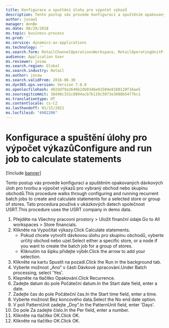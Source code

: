 ```yaml
---
title: Konfigurace a spuštění úlohy pro výpočet výkazů
description: Tento postup vás provede konfigurací a spuštěním opakovaných dávkových úloh pro tvorbu a výpočet výkazů pro vybraný obchod nebo skupinu obchodů.
author: josaw1
manager: AnnBe
ms.date: 08/29/2018
ms.topic: business-process
ms.prod: ''
ms.service: dynamics-ax-applications
ms.technology: ''
ms.search.form: RetailChannelOperationsWorkspace, RetailOperatingUnitPicker, SysRecurrence
audience: Application User
ms.reviewer: josaw
ms.search.region: Global
ms.search.industry: Retail
ms.author: josaw
ms.search.validFrom: 2016-06-30
ms.dyn365.ops.version: Version 7.0.0
ms.openlocfilehash: 402ddf9a2646b2db0346e01504e8188120f16ae5
ms.sourcegitcommit: 38d40c331c8894acb7b119c5073e3088b54776c1
ms.translationtype: HT
ms.contentlocale: cs-CZ
ms.lasthandoff: 01/15/2021
ms.locfileid: "4982206"
---
```

# <a name="configure-and-run-job-to-calculate-statements"></a><span data-ttu-id="7438b-103">Konfigurace a spuštění úlohy pro výpočet výkazů</span><span class="sxs-lookup"><span data-stu-id="7438b-103">Configure and run job to calculate statements</span></span>

[!include [banner](../includes/banner.md)]

<span data-ttu-id="7438b-104">Tento postup vás provede konfigurací a spuštěním opakovaných dávkových úloh pro tvorbu a výpočet výkazů pro vybraný obchod nebo skupinu obchodů.</span><span class="sxs-lookup"><span data-stu-id="7438b-104">This procedure walks through configuring and running recurrent batch jobs to create and calculate statements for a selected store or group of stores.</span></span> <span data-ttu-id="7438b-105">Tato procedura používá v ukázkových datech společnost USRT.</span><span class="sxs-lookup"><span data-stu-id="7438b-105">This procedure uses the USRT company in demo data.</span></span>

1. <span data-ttu-id="7438b-106">Přejděte na Všechny pracovní prostory > Uložit finanční údaje.</span><span class="sxs-lookup"><span data-stu-id="7438b-106">Go to All workspaces > Store financials.</span></span>
2. <span data-ttu-id="7438b-107">Klikněte na Vypočítat výkazy.</span><span class="sxs-lookup"><span data-stu-id="7438b-107">Click Calculate statements.</span></span>
    * <span data-ttu-id="7438b-108">Pokud chcete vytvořit dávkovou úlohu pro skupinu obchodů, vyberte určitý obchod nebo uzel.</span><span class="sxs-lookup"><span data-stu-id="7438b-108">Select either a specific store, or a node if you want to create the batch job for a group of stores.</span></span>  
    * <span data-ttu-id="7438b-109">Kliknutím na šipku přidejte výběr.</span><span class="sxs-lookup"><span data-stu-id="7438b-109">Click the arrow to add your selection.</span></span>  
3. <span data-ttu-id="7438b-110">Klikněte na kartu Spustit na pozadí.</span><span class="sxs-lookup"><span data-stu-id="7438b-110">Click the Run in the background tab.</span></span>
4. <span data-ttu-id="7438b-111">Vyberte možnost „Ano“ v části Dávkové zpracování.</span><span class="sxs-lookup"><span data-stu-id="7438b-111">Under Batch processing, select 'Yes'.</span></span>
5. <span data-ttu-id="7438b-112">Klepněte na tlačítko Opakování.</span><span class="sxs-lookup"><span data-stu-id="7438b-112">Click Recurrence.</span></span>
6. <span data-ttu-id="7438b-113">Zadejte datum do pole Počáteční datum.</span><span class="sxs-lookup"><span data-stu-id="7438b-113">In the Start date field, enter a date.</span></span>
7. <span data-ttu-id="7438b-114">Zadejte čas do pole Počáteční čas.</span><span class="sxs-lookup"><span data-stu-id="7438b-114">In the Start time field, enter a time.</span></span>
8. <span data-ttu-id="7438b-115">Vyberte možnost Bez koncového data.</span><span class="sxs-lookup"><span data-stu-id="7438b-115">Select the No end date option.</span></span>
9. <span data-ttu-id="7438b-116">V poli PatternUnit zadejte „Dny“.</span><span class="sxs-lookup"><span data-stu-id="7438b-116">In the PatternUnit field, enter 'Days'.</span></span>
10. <span data-ttu-id="7438b-117">Do pole Za zadejte číslo.</span><span class="sxs-lookup"><span data-stu-id="7438b-117">In the Per field, enter a number.</span></span>
11. <span data-ttu-id="7438b-118">Klikněte na tlačítko OK.</span><span class="sxs-lookup"><span data-stu-id="7438b-118">Click OK.</span></span>
12. <span data-ttu-id="7438b-119">Klikněte na tlačítko OK.</span><span class="sxs-lookup"><span data-stu-id="7438b-119">Click OK.</span></span>

